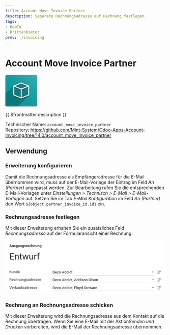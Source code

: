 ```yaml
---
title: Account Move Invoice Partner
description: Separate Rechnungsadresse auf Rechnung festlegen.
tags:
- HowTo
- Drittanbieter
prev: ./invoicing
---
```

# Account Move Invoice Partner

![icon_oms_box](attachments/icon_oms_box.png)

{{ $frontmatter.description }}

Technischer Name: `account_move_invoice_partner`\
Repository: <https://github.com/Mint-System/Odoo-Apps-Account-Invoicing/tree/14.0/account_move_invoice_partner>

## Verwendung

### Erweiterung konfigurieren

Damit die Rechnungsadresse als Empfängeradresse für die E-Mail übernommen wird, muss auf der E-Mail-Vorlage der Eintrag im Feld *An (Partner)* angepasst werden. Zur Bearbeitung rufen Sie die entsprechenden E-Mail-Vorlagen unter *Einstellungen > Technisch > E-Mail > E-Mail-Vorlagen* auf. Setzen Sie im Tab *E-Mail Konfiguration* im Feld *An (Partner)* den Wert `${object.partner_invoice_id.id}` ein.

### Rechnungsadresse festlegen

Mit dieser Erweiterung erhalten Sie ein zusätzliches Feld *Rechnungsadresse* auf der Formularansicht einer Rechnung.

![](attachments/Account%20Move%20Invoice%20Partner.png)

### Rechnung an Rechnungsadresse schicken

Mit dieser Erweiterung wird die Rechnungsadresse aus dem Kontakt auf die Rechnung übertragen. Wenn Sie eine E-Mail mit der Aktion*Senden und Drucken* vorbereiten, wird die E-Mail der Rechnungsadresse übernommen.